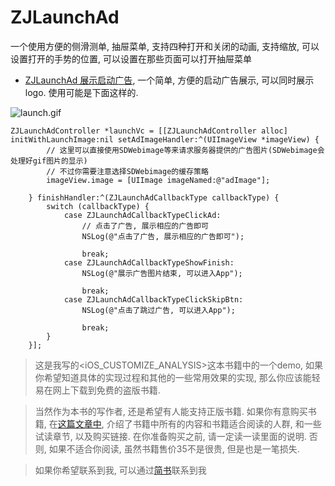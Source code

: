 # ZJLaunchAd
一个使用方便的侧滑测单, 抽屉菜单, 支持四种打开和关闭的动画, 支持缩放, 可以设置打开的手势的位置, 可以设置在那些页面可以打开抽屉菜单

* [ZJLaunchAd 展示启动广告](https://github.com/jasnig/ZJLaunchAd), 一个简单, 方便的启动广告展示, 可以同时展示logo. 使用可能是下面这样的.



![launch.gif](http://upload-images.jianshu.io/upload_images/1271831-8d108a5ff2f378db.gif?imageMogr2/auto-orient/strip)


```
ZJLaunchAdController *launchVc = [[ZJLaunchAdController alloc] initWithLaunchImage:nil setAdImageHandler:^(UIImageView *imageView) {
        // 这里可以直接使用SDWebimage等来请求服务器提供的广告图片(SDWebimage会处理好gif图片的显示)
        // 不过你需要注意选择SDWebimage的缓存策略
        imageView.image = [UIImage imageNamed:@"adImage"];
        
    } finishHandler:^(ZJLaunchAdCallbackType callbackType) {
        switch (callbackType) {
            case ZJLaunchAdCallbackTypeClickAd:
                // 点击了广告, 展示相应的广告即可
                NSLog(@"点击了广告, 展示相应的广告即可");
                
                break;
            case ZJLaunchAdCallbackTypeShowFinish:
                NSLog(@"展示广告图片结束, 可以进入App");

                break;
            case ZJLaunchAdCallbackTypeClickSkipBtn:
                NSLog(@"点击了跳过广告, 可以进入App");

                break;
        }
    }];
```


> 这是我写的<iOS_CUSTOMIZE_ANALYSIS>这本书籍中的一个demo, 如果你希望知道具体的实现过程和其他的一些常用效果的实现, 那么你应该能轻易在网上下载到免费的盗版书籍. 

> 当然作为本书的写作者, 还是希望有人能支持正版书籍. 如果你有意购买书籍, 在[这篇文章中](http://www.jianshu.com/p/510500f3aebd), 介绍了书籍中所有的内容和书籍适合阅读的人群, 和一些试读章节, 以及购买链接. 在你准备购买之前, 请一定读一读里面的说明. 否则, 如果不适合你阅读, 虽然书籍售价35不是很贵, 但是也是一笔损失.


> 如果你希望联系到我, 可以通过[简书](http://www.jianshu.com/users/fb31a3d1ec30/latest_articles)联系到我
